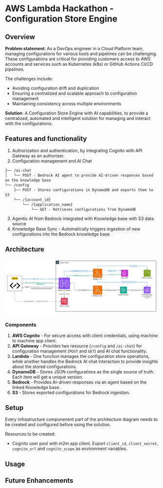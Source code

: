 # AWS Lambda Hackathon - Configuration Store Engine

## Overview

**Problem statement**: As a DevOps engineer in a Cloud Platform team, managing configurations for various tools and pipelines can be challenging. These configurations are critical for providing customers access to AWS accounts and services such as Kubernetes (k8s) or GitHub Actions CI/CD pipelines.

The challenges include:
- Avoiding configuration drift and duplication
- Ensuring a centralized and scalable approach to configuration management
- Maintaining consistency across multiple environments

**Solution**: A Configuration Store Engine with AI capabilities, to provide a centralized, automated and intelligent solution for managing and interact with the configurations.

## Features and functionality

1. Authorization and authentication, by integrating Cognito with API Gateway as an authorizer.
2. Configuration management and AI Chat

```
├── /ai-chat 
│   └── POST - Bedrock AI agent to provide AI-driven responses based on the knowledge base
└── /config
    ├── POST - Stores configurations in DynamoDB and exports them to S3
    └── /{account_id}
        └── /{application_name}
            └── GET - Retrieves configurations from DynamoDB
```

3. Agentic AI from Bedrock integrated with Knowledge base with S3 data source
4. Knowledge Base Sync - Automatically triggers ingestion of new configurations into the Bedrock knowledge base

## Architecture

![Alt text](hackathon-AWS-end2end-flow.jpeg "a title")

### Components

1. **AWS Cognito** - For secure access with client credentials, using machine to machine app client.
2. **API Gateway** - Provides two resource (```/config``` and ```/ai-chat```) for configuration management (```POST``` and ```GET```) and AI chat functionality.
3. **Lambda** - One function manages the configuration store operations, while another handles the Bedrock AI chat interaction to provide insights about the stored configurations.
4. **DynamoDB** - Stores JSON configurations as the single source of truth. Each item will get a unique version.
5. **Bedrock** - Provides AI-driven responses via an agent based on the linked Knowledge base.
6. **S3** - Stores exported configurations for Bedrock ingestion.



## Setup
Every infrastructure componenent part of the architecture diagram needs to be created and configured before using the solution. 

Resources to be created:
- Cognito user pool with m2m app client. Export ```client_id```, ```client_secret```, ```cognito_url``` and ```cognito_scope``` as environment variables.

## Usage

## Future Enhancements
